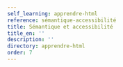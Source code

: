 ```yaml
---
self_learning: apprendre-html
reference: sémantique-accessibilité
title: Sémantique et accessibilité
title_en: ''
description: ''
directory: apprendre-html
order: 7
---
```

